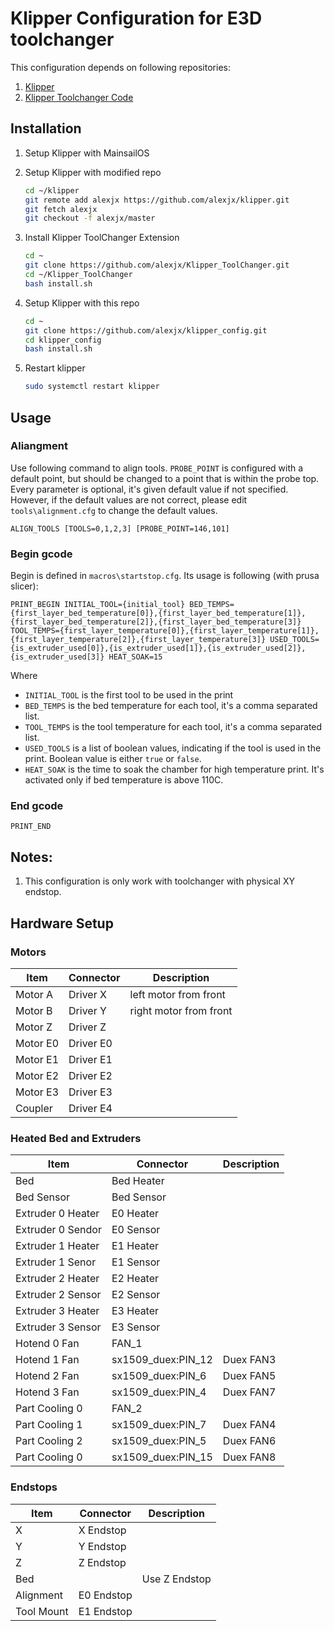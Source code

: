 # Klipper Configuration for E3D toolchanger

This configuration depends on following repositories:

1. [Klipper](https://github.com/alexjx/klipper)
2. [Klipper Toolchanger Code](https://github.com/alexjx/Klipper_ToolChanger)

## Installation

1. Setup Klipper with MainsailOS
1. Setup Klipper with modified repo

    ```bash
    cd ~/klipper
    git remote add alexjx https://github.com/alexjx/klipper.git
    git fetch alexjx
    git checkout -f alexjx/master
    ```

1. Install Klipper ToolChanger Extension

   ```bash
   cd ~
   git clone https://github.com/alexjx/Klipper_ToolChanger.git
   cd ~/Klipper_ToolChanger
   bash install.sh
   ```

1. Setup Klipper with this repo

    ```bash
    cd ~
    git clone https://github.com/alexjx/klipper_config.git
    cd klipper_config
    bash install.sh
    ```

1. Restart klipper

    ```bash
    sudo systemctl restart klipper
    ```

## Usage

### Aliangment

Use following command to align tools. `PROBE_POINT` is configured with a default point, but should be changed to a point that is within the probe top. Every parameter is optional, it's given default value if not specified.
However, if the default values are not correct, please edit `tools\alignment.cfg` to change the default values.

```
ALIGN_TOOLS [TOOLS=0,1,2,3] [PROBE_POINT=146,101]
```

### Begin gcode

Begin is defined in `macros\startstop.cfg`. Its usage is following (with prusa slicer):

```gcode
PRINT_BEGIN INITIAL_TOOL={initial_tool} BED_TEMPS={first_layer_bed_temperature[0]},{first_layer_bed_temperature[1]},{first_layer_bed_temperature[2]},{first_layer_bed_temperature[3]} TOOL_TEMPS={first_layer_temperature[0]},{first_layer_temperature[1]},{first_layer_temperature[2]},{first_layer_temperature[3]} USED_TOOLS={is_extruder_used[0]},{is_extruder_used[1]},{is_extruder_used[2]},{is_extruder_used[3]} HEAT_SOAK=15
```

Where

- `INITIAL_TOOL` is the first tool to be used in the print
- `BED_TEMPS` is the bed temperature for each tool, it's a comma separated list.
- `TOOL_TEMPS` is the tool temperature for each tool, it's a comma separated list.
- `USED_TOOLS` is a list of boolean values, indicating if the tool is used in the print. Boolean value is either `true` or `false`.
- `HEAT_SOAK` is the time to soak the chamber for high temperature print. It's activated only if bed temperature is above 110C.


### End gcode

```
PRINT_END
```

## Notes:

1. This configuration is only work with toolchanger with physical XY endstop.


## Hardware Setup

### Motors

| Item     | Connector | Description            |
| -------- | --------- | ---------------------- |
| Motor A  | Driver X  | left motor from front  |
| Motor B  | Driver Y  | right motor from front |
| Motor Z  | Driver Z  |                        |
| Motor E0 | Driver E0 |                        |
| Motor E1 | Driver E1 |                        |
| Motor E2 | Driver E2 |                        |
| Motor E3 | Driver E3 |                        |
| Coupler  | Driver E4 |                        |

### Heated Bed and Extruders

| Item              | Connector          | Description |
| ----------------- | ------------------ | ----------- |
| Bed               | Bed Heater         |             |
| Bed Sensor        | Bed Sensor         |             |
| Extruder 0 Heater | E0 Heater          |             |
| Extruder 0 Sendor | E0 Sensor          |             |
| Extruder 1 Heater | E1 Heater          |             |
| Extruder 1 Senor  | E1 Sensor          |             |
| Extruder 2 Heater | E2 Heater          |             |
| Extruder 2 Sensor | E2 Sensor          |             |
| Extruder 3 Heater | E3 Heater          |             |
| Extruder 3 Sensor | E3 Sensor          |             |
| Hotend 0 Fan      | FAN_1              |             |
| Hotend 1 Fan      | sx1509_duex:PIN_12 | Duex FAN3   |
| Hotend 2 Fan      | sx1509_duex:PIN_6  | Duex FAN5   |
| Hotend 3 Fan      | sx1509_duex:PIN_4  | Duex FAN7   |
| Part Cooling 0    | FAN_2              |             |
| Part Cooling 1    | sx1509_duex:PIN_7  | Duex FAN4   |
| Part Cooling 2    | sx1509_duex:PIN_5  | Duex FAN6   |
| Part Cooling 0    | sx1509_duex:PIN_15 | Duex FAN8   |

### Endstops

| Item       | Connector  | Description   |
| ---------- | ---------- | ------------- |
| X          | X Endstop  |               |
| Y          | Y Endstop  |               |
| Z          | Z Endstop  |               |
| Bed        |            | Use Z Endstop |
| Alignment  | E0 Endstop |               |
| Tool Mount | E1 Endstop |               |
